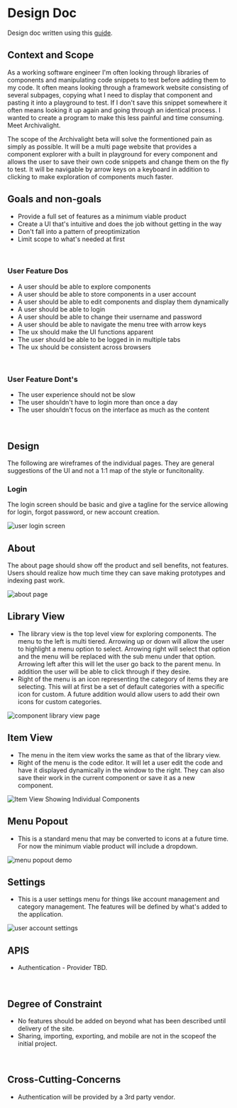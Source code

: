 # Design Doc
Design doc written using this [guide](https://www.industrialempathy.com/posts/design-docs-at-google/).

## Context and Scope
As a working software engineer I'm often looking through libraries of components and manipulating code snippets to test before adding them to my code. It often means looking through a framework website consisting of several subpages, copying what I need to display that component and pasting it into a playground to test. If I don't save this snippet somewhere it often means looking it up again and going through an identical process. I wanted to create a program to make this less painful and time consuming. Meet Archivalight.

The scope of the Archivalight beta will solve the formentioned pain as simply as possible. It will be a multi page website that provides a component explorer with a built in playground for every component and allows the user to save their own code snippets and change them on the fly to test. It will be navigable by arrow keys on a keyboard in addition to clicking to make exploration of components much faster.
<br/>

## Goals and non-goals
* Provide a full set of features as a minimum viable product
* Create a UI that's intuitive and does the job without getting in the way
* Don't fall into a pattern of preoptimization
* Limit scope to what's needed at first
<br/>

### User Feature Dos
- A user should be able to explore components
- A user should be able to store components in a user account
- A user should be able to edit components and display them dynamically
- A user should be able to login
- A user should be able to change their username and password
- A user should be able to navigate the menu tree with arrow keys
- The ux should make the UI functions apparent
- The user should be able to be logged in in multiple tabs
- The ux should be consistent across browsers
<br/>

### User Feature Dont's
- The user experience should not be slow
- The user shouldn't have to login more than once a day
- The user shouldn't focus on the interface as much as the content
<br/>

## Design
The following are wireframes of the individual pages. They are general suggestions of the UI and not a 1:1 map of the style or funcitonality.

### Login
The login screen should be basic and give a tagline for the service allowing for login, forgot password, or new account creation.

![user login screen](initial_wireframe/01_login.png "User Login")
<br/>

## About
The about page should show off the product and sell benefits, not features. Users should realize how much time they can save making prototypes and indexing past work.

![about page](initial_wireframe/02_about.png "About Page")
<br/>

## Library View
- The library view is the top level view for exploring components. The menu to the left is multi tiered. Arrowing up or down will allow the user to highlight a menu option to select. Arrowing right will select that option and the menu will be replaced with the sub menu under that option. Arrowing left after this will let the user go back to the parent menu. In addition the user will be able to click through if they desire.
- Right of the menu is an icon representing the category of items they are selecting. This will at first be a set of default categories with a specific icon for custom. A future addition would allow users to add their own icons for custom categories.

![component library view page](initial_wireframe/03_library-view.png "Library View")
<br/>

## Item View
- The menu in the item view works the same as that of the library view.
- Right of the menu is the code editor. It will let a user edit the code and have it displayed dynamically in the window to the right. They can also save their work in the current component or save it as a new component.

![Item View Showing Individual Components](initial_wireframe/04_item-view.png "Item View")
<br/>

## Menu Popout
- This is a standard menu that may be converted to icons at a future time. For now the minimum viable product will include a dropdown.

![menu popout demo](initial_wireframe/05_menu.png "Menu")
<br/>

## Settings

- This is a user settings menu for things like account management and category management. The features will be defined by what's added to the application.

![user account settings](initial_wireframe/06_settings.png "Settings")
<br/>

## APIS
- Authentication - Provider TBD.
<br/>

## Degree of Constraint
- No features should be added on beyond what has been described until delivery of the site.
- Sharing, importing, exporting, and mobile are not in the scopeof the initial project.
<br/>

## Cross-Cutting-Concerns
- Authentication will be provided by a 3rd party vendor.